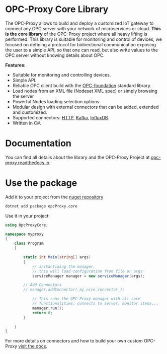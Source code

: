 # OPC-Proxy Core Library

The OPC-Proxy allows to build and deploy a customized IoT gateway to connect any OPC server with your network of microservices or cloud. 
**This is the core library** of the OPC-Proxy project where all heavy lifting is performed. 
This library is suitable for monitoring and control of devices, we focused on defining a protocol for bidirectional 
communication exposing the user to a simple API, so that one can read, but also write values to the OPC server without knowing details about OPC.

**Features:**

- Suitable for monitoring and controlling devices.
- Simple API.
- Reliable OPC client build with the [OPC-foundation](https://github.com/OPCFoundation/UA-.NETStandard) standard library.
- Load nodes from an XML file (Nodeset XML spec) or simply browsing the server
- Powerful Nodes loading selection options
- Modular design with external connectors that can be added, extended and customized.
- Supported connectors: [HTTP](https://opc-proxy.readthedocs.io/en/latest/connectors.html#grpc), [Kafka](https://opc-proxy.readthedocs.io/en/latest/connectors.html#kafka), [InfluxDB](https://opc-proxy.readthedocs.io/en/latest/connectors.html#influxdb).
- Written in C#.



# Documentation

You can find all details about the library and the OPC-Proxy Project at [opc-proxy.readthedocs.io](https://opc-proxy.readthedocs.io/en/latest/intro.html).

# Use the package

Add it to your project from the [nuget repository](https://www.nuget.org/packages/opcProxy.core/)

```bash
dotnet add package opcProxy.core
```

Use it in your project:

```C#
using OpcProxyCore;

namespace myproxy
{
    class Program
    {

        static int Main(string[] args)
        {
            // instantiaing the manager,
            // this will load configuration from file or args
            serviceManager manager = new serviceManager(args);

	    // Add Connectors
	    // manager.addConnector(_my_nice_connector_);

            // This runs the OPC-Proxy manager with all core
            // functionalities: connects to server, monitor items...
            manager.run();
            return 0;
        }

    }
}
```
For more details on connectors and how to build your own custom OPC-Proxy [visit the docs](https://opc-proxy.readthedocs.io/en/latest/GettingStarted/compile.html).

